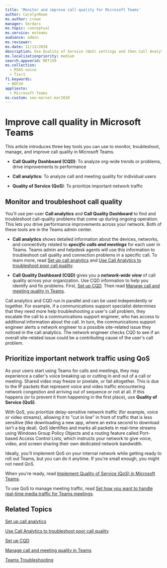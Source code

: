 ```yaml
---
title: 'Monitor and improve call quality for Microsoft Teams'
author: CarolynRowe
ms.author: crowe
manager: Serdars
ms.topic: conceptual
ms.service: msteams
audience: admin
ms.reviewer: 
ms.date: 11/13/2018
description: Use Quality of Service (QoS) settings and then Call Analytics and Call Quality Dashboard in Microsoft Teams.
ms.localizationpriority: medium
search.appverid: MET150
ms.collection: 
  - M365-voice
  - Tier1
f1.keywords:
 - NOCSH
appliesto: 
  - Microsoft Teams
ms.custom: seo-marvel-mar2020
---
```


# Improve call quality in Microsoft Teams

This article introduces three key tools you can use to monitor, troubleshoot, manage, and improve call quality in Microsoft Teams. 

- **Call Quality Dashboard (CQD)**: To analyze org-wide trends or problems, drive improvements to performance

- **Call analytics**: To analyze call and meeting quality for individual users

- **Quality of Service (QoS)**: To prioritize important network traffic



## Monitor and troubleshoot call quality
You'll use per-user **Call analytics** and **Call Quality Dashboard** to find and troubleshoot call-quality problems that come up during ongoing operation. This lets you drive performance improvements across your network. Both of these tools are in the Teams admin center.

 - **Call analytics** shows detailed information about the devices, networks, and connectivity related to  ***specific calls and meetings*** for each user in Teams. Teams admin and helpdesk agents will use this information to troubleshoot call quality and connection problems in a specific call. To learn more, read [Set up call analytics](set-up-call-analytics.md) and [Use Call Analytics to troubleshoot poor call quality](use-call-analytics-to-troubleshoot-poor-call-quality.md).
 
 - **Call Quality Dashboard (CQD)** gives you a ***network-wide view*** of call quality across your organization. Use CQD information to help you identify and fix problems. First, [Set up CQD](turning-on-and-using-call-quality-dashboard.md). Then read [Manage call and meeting quality in Teams](quality-of-experience-review-guide.md).

 Call analytics and CQD run in parallel and can be used independently or together. For example, if a communications support specialist determines that they need more help troubleshooting a user's call problem, they escalate the call to a communications support engineer, who has access to additional information about the call. In turn, the communications support engineer alerts a network engineer to a possible site-related issue they noticed in the call analytics. The network engineer checks CQD to see if an overall site-related issue could be a contributing cause of the user's call problem.


## Prioritize important network traffic using QoS
As your users start using Teams for calls and meetings, they may experience a caller's voice breaking up or cutting in and out of a call or meeting. Shared video may freeze or pixelate, or fail altogether. This is due to the IP packets that represent voice and video traffic encountering network congestion and arriving out of sequence or not at all. If this happens (or to prevent it from happening in the first place), use **Quality of Service (QoS)**. 

With QoS, you prioritize delay-sensitive network traffic (for example, voice or video streams), allowing it to "cut in line" in front of traffic that is less sensitive (like downloading a new app, where an extra second to download isn't a big deal). QoS identifies and marks all packets in real-time streams using Windows Group Policy Objects and a routing feature called Port-based Access Control Lists, which instructs your network to give voice, video, and screen sharing their own dedicated network bandwidth.

Ideally, you'll implement QoS on your internal network while getting ready to roll out Teams, but you can do it anytime. If you're small enough, you might not need QoS.

When you're ready, read [Implement Quality of Service (QoS) in Microsoft Teams](QoS-in-Teams.md).

To use QoS to manage meeting traffic, read [Set how you want to handle real-time media traffic for Teams meetings](meeting-settings-in-teams.md#set-how-you-want-to-handle-real-time-media-traffic-for-teams-meetings).


## Related Topics

[Set up call analytics](set-up-call-analytics.md)

[Use Call Analytics to troubleshoot poor call quality](use-call-analytics-to-troubleshoot-poor-call-quality.md)

[Set up CQD](turning-on-and-using-call-quality-dashboard.md)

[Manage call and meeting quality in Teams](quality-of-experience-review-guide.md)

[Teams Troubleshooting](/MicrosoftTeams/troubleshoot/teams)
